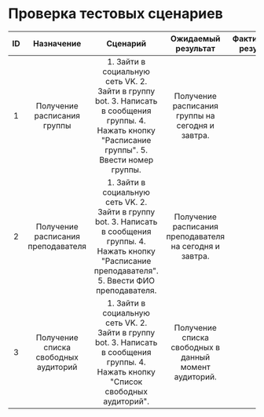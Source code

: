 # Проверка тестовых сценариев
| ID  | Назначение  | Сценарий | Ожидаемый результат  | Фактический результат  | Оценка |
|:-------------: |:---------------:| :-------------:|:-------------: |:---------------:| :-------------:|
| 1       | Получение расписания группы |     1.	Зайти в социальную сеть VK.         2.	Зайти в группу bot.  3.	Написать в сообщения группы.  4.	Нажать кнопку "Расписание группы".  5.	Ввести номер группы.| Получение расписания группы на сегодня и завтра.       | . |     Тест пройден?.  |
| 2       | Получение расписания преподавателя  |     1.	Зайти в социальную сеть VK.  2.	Зайти в группу bot.  3.	Написать в сообщения группы.  4.	Нажать кнопку "Расписание преподавателя".  5.	Ввести ФИО преподавателя.| Получение расписания преподавателя на сегодня и завтра.       | . |     Тест пройден?.  |
| 3       | Получение списка свободных аудиторий  |     1.	Зайти в социальную сеть VK.  2.	Зайти в группу bot.  3.	Написать в сообщения группы.  4.	Нажать кнопку "Список свободных аудиторий".| Получение списка свободных в данный момент аудиторий.       | . |     Тест пройден?.  |
